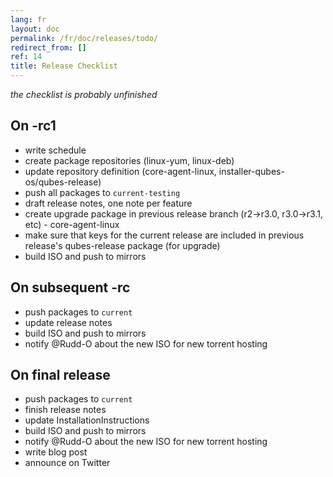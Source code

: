 ```yaml
---
lang: fr
layout: doc
permalink: /fr/doc/releases/todo/
redirect_from: []
ref: 14
title: Release Checklist
---
```


*the checklist is probably unfinished*

On -rc1
-------
<a id="on--rc1"></a>

* write schedule
* create package repositories (linux-yum, linux-deb)
* update repository definition (core-agent-linux, installer-qubes-os/qubes-release)
* push all packages to `current-testing`
* draft release notes, one note per feature
* create upgrade package in previous release branch (r2->r3.0, r3.0->r3.1, etc) - core-agent-linux
* make sure that keys for the current release are included in previous release's qubes-release package (for upgrade)
* build ISO and push to mirrors

On subsequent -rc
-----------------
<a id="on-subsequent--rc"></a>

* push packages to `current`
* update release notes
* build ISO and push to mirrors
* notify @Rudd-O about the new ISO for new torrent hosting

On final release
----------------
<a id="on-final-release"></a>

* push packages to `current`
* finish release notes
* update InstallationInstructions
* build ISO and push to mirrors
* notify @Rudd-O about the new ISO for new torrent hosting
* write blog post
* announce on Twitter